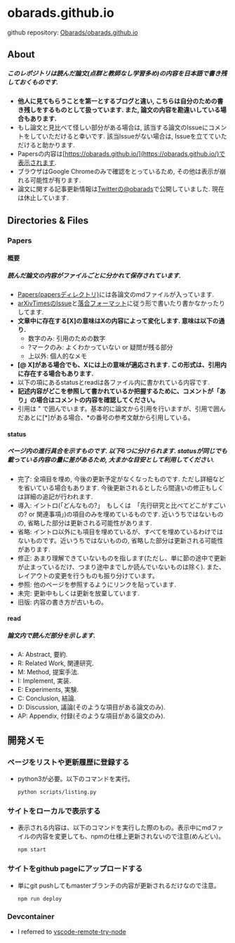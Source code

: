 # obarads.github.io

github repository: [Obarads/obarads.github.io](https://github.com/Obarads/obarads.github.io)

## About
##### このレポジトリは読んだ論文(点群と教師なし学習多め)の内容を日本語で書き残しておくものです.  
- **他人に見てもらうことを第一とするブログと違い, こちらは自分のための書き残しをするものとして扱っています. また, 論文の内容を勘違いしている場合もあります.**
- もし論文と見比べて怪しい部分がある場合は, 該当する論文のIssueにコメントをしていただけると幸いです. 該当Issueがない場合は, Issueを立てていただけると助かります.
- Papersの内容は[https://obarads.github.io/](https://obarads.github.io/)で表示されます. 
- ブラウザはGoogle Chromeのみで確認をとっているため, その他は表示が崩れる可能性が有ります.
- 論文に関する記事更新情報は[Twitterの@obarads](https://twitter.com/obarads)で公開していました. 現在は休止しています.

## Directories & Files
### Papers
#### 概要
##### 読んだ論文の内容がファイルごとに分かれて保存されています.
- [Papers(papersディレクトリ)](./papers)には各論文のmdファイルが入っています. 
- [arXivTimesのIssue](https://github.com/arXivTimes/arXivTimes)と[落合フォーマット](https://www.slideshare.net/Ochyai/1-ftma15?ref=http://lafrenze.hatenablog.com/entry/2015/08/04/120205)に従う形で書いたり書かなかったりしてます. 
- **文章中に存在する[X]の意味はXの内容によって変化します. 意味は以下の通り.**
    - 数字のみ: 引用のための数字
    - ?マークのみ: よくわかっていない or 疑問が残る部分
    - 上以外: 個人的なメモ
- **[@ X]がある場合でも、Xには上の意味が適応されます. この形式は、引用内に存在する場合もあります.**
- 以下の項にあるstatusとreadは各ファイル内に書かれている内容です.
- **記述内容がどこを参照して書かれているか把握するために、コメントが「あり」の場合はコメントの内容を確認してください。**
- 引用は " で囲んでいます。基本的に論文から引用を行いますが、引用で囲んだあとに[*]がある場合、*の番号の参考文献から引用している。

#### status
##### ページ内の進行具合を示すものです. 以下6つに分けられます. statusが同じでも載っている内容の量に差があるため, 大まかな目安として利用してください.  
- 完了: 全項目を埋め, 今後の更新予定がなくなったものです. ただし詳細などを省いている場合もあります. 今後更新されるとしたら間違いの修正もしくは詳細の追記が行われます. 
- 導入: イントロ(「どんなもの?」　もしくは　「先行研究と比べてどこがすごいの? or 関連事項」)の項目のみを埋めているものです. 近いうちではないものの, 省略した部分は更新される可能性があります.
- 省略: イントロ以外にも項目を埋めているが、すべてを埋めているわけではないものです。近いうちではないものの, 省略した部分は更新される可能性があります.
- 修正: あまり理解できていないものを指します(ただし、単に節の途中で更新が止まっているだけ、つまり途中までしか読んでいないものは除く). また、レイアウトの変更を行うものも振り分けています。
- 参照: 他のページを参照するようにリンクを貼っています.
- 未完: 更新中もしくは更新を放棄しています.
- 旧版: 内容の書き方が古いもの。

#### read
##### 論文内で読んだ部分を示します. 
- A: Abstract, 要約. 
- R: Related Work, 関連研究. 
- M: Method, 提案手法. 
- I: Implement, 実装. 
- E: Experiments, 実験. 
- C: Conclusion, 結論. 
- D: Discussion, 議論(そのような項目がある論文のみ).
- AP: Appendix, 付録(そのような項目がある論文のみ).

## 開発メモ
### ページをリストや更新履歴に登録する
- python3が必要。以下のコマンドを実行。
  ```
  python scripts/listing.py
  ```

### サイトをローカルで表示する
- 表示される内容は、以下のコマンドを実行した際のもの。表示中にmdファイルの内容を変更しても、npmの仕様上更新されないので注意(めんどい)。
  ```
  npm start
  ```

### サイトをgithub pageにアップロードする
- 単にgit pushしてもmasterブランチの内容が更新されるだけなので注意。
  ```
  npm run deploy
  ```

### Devcontainer
- I referred to [vscode-remote-try-node](https://github.com/Microsoft/vscode-remote-try-node)